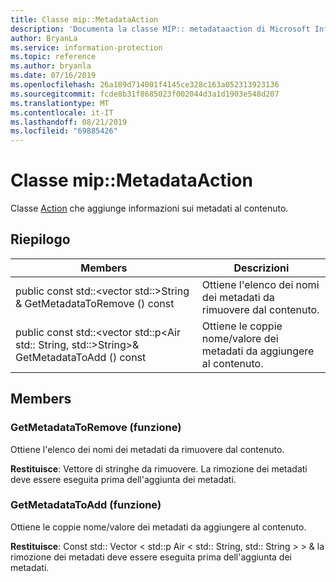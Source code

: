 ```yaml
---
title: Classe mip::MetadataAction
description: 'Documenta la classe MIP:: metadataaction di Microsoft Information Protection (MIP) SDK.'
author: BryanLa
ms.service: information-protection
ms.topic: reference
ms.author: bryanla
ms.date: 07/16/2019
ms.openlocfilehash: 26a189d714001f4145ce328c163a052313923136
ms.sourcegitcommit: fcde8b31f8685023f002044d3a1d1903e548d207
ms.translationtype: MT
ms.contentlocale: it-IT
ms.lasthandoff: 08/21/2019
ms.locfileid: "69885426"
---
```

# <a name="class-mipmetadataaction"></a>Classe mip::MetadataAction 
Classe [Action](class_mip_action.md) che aggiunge informazioni sui metadati al contenuto.
  
## <a name="summary"></a>Riepilogo
 Members                        | Descrizioni                                
--------------------------------|---------------------------------------------
public const std::\<vector std::\>String & GetMetadataToRemove () const  |  Ottiene l'elenco dei nomi dei metadati da rimuovere dal contenuto.
public const std::\<vector std::p\<Air std:: String, std::\>String\>& GetMetadataToAdd () const  |  Ottiene le coppie nome/valore dei metadati da aggiungere al contenuto.
  
## <a name="members"></a>Members
  
### <a name="getmetadatatoremove-function"></a>GetMetadataToRemove (funzione)
Ottiene l'elenco dei nomi dei metadati da rimuovere dal contenuto.

  
**Restituisce**: Vettore di stringhe da rimuovere. La rimozione dei metadati deve essere eseguita prima dell'aggiunta dei metadati.
  
### <a name="getmetadatatoadd-function"></a>GetMetadataToAdd (funzione)
Ottiene le coppie nome/valore dei metadati da aggiungere al contenuto.

  
**Restituisce**: Const std:: Vector < std::p Air < std:: String, std:: String > > & la rimozione dei metadati deve essere eseguita prima dell'aggiunta dei metadati.